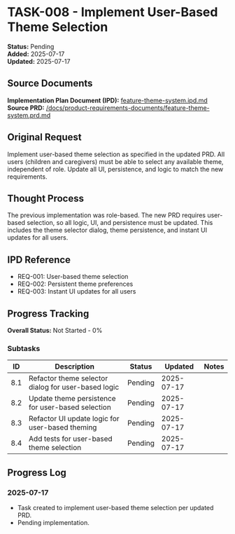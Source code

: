 # TASK-008 - Implement User-Based Theme Selection

**Status:** Pending  
**Added:** 2025-07-17  
**Updated:** 2025-07-17

## Source Documents
**Implementation Plan Document (IPD):** [feature-theme-system.ipd.md](../feature-theme-system.ipd.md)
**Source PRD:** [/docs/product-requirements-documents/feature-theme-system.prd.md](../../../docs/product-requirements-documents/feature-theme-system.prd.md)

## Original Request
Implement user-based theme selection as specified in the updated PRD. All users (children and caregivers) must be able to select any available theme, independent of role. Update all UI, persistence, and logic to match the new requirements.

## Thought Process
The previous implementation was role-based. The new PRD requires user-based selection, so all logic, UI, and persistence must be updated. This includes the theme selector dialog, theme persistence, and instant UI updates for all users.

## IPD Reference
- REQ-001: User-based theme selection
- REQ-002: Persistent theme preferences
- REQ-003: Instant UI updates for all users

## Progress Tracking
**Overall Status:** Not Started - 0%

### Subtasks
| ID   | Description                                         | Status     | Updated     | Notes                                              |
|------|-----------------------------------------------------|------------|-------------|----------------------------------------------------|
| 8.1  | Refactor theme selector dialog for user-based logic  | Pending    | 2025-07-17  |                                                    |
| 8.2  | Update theme persistence for user-based selection    | Pending    | 2025-07-17  |                                                    |
| 8.3  | Refactor UI update logic for user-based theming      | Pending    | 2025-07-17  |                                                    |
| 8.4  | Add tests for user-based theme selection             | Pending    | 2025-07-17  |                                                    |

## Progress Log
### 2025-07-17
- Task created to implement user-based theme selection per updated PRD.
- Pending implementation.
